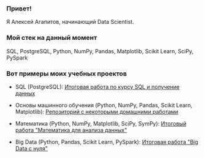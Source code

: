 ### Привет!
<!--
**AlekseyAA/AlekseyAA** is a ✨ _special_ ✨ repository because its `README.md` (this file) appears on your GitHub profile.

Here are some ideas to get you started:

- 🔭 I’m currently working on ...
- 🌱 I’m currently learning ...
- 👯 I’m looking to collaborate on ...
- 🤔 I’m looking for help with ...
- 💬 Ask me about ...
- 📫 How to reach me: ...
- 😄 Pronouns: ...
- ⚡ Fun fact: ...
-->

Я Алексей Агапитов, начинающий Data Scientist.

### Мой стек на данный момент

SQL, PostgreSQL, Python, NumPy, Pandas, Matplotlib, Scikit Learn, SciPy, PySpark

### Вот примеры моих учебных проектов

- SQL (PostgreSQL): [Итоговая работа по курсу SQL и получение данных](https://pages.github.com/)

- Основы машинного обучения (Python, NumPy, Pandas, Scikit Learn, Matplotlib): [Репозиторий с некоторыми домашними работами](https://pages.github.com/)

- Математика (Python, NumPy, Matplotlib, SciPy, SymPy): [Итоговый работа "Математика для анализа данных"](https://pages.github.com/)

- Big Data (Python, Pandas, Scikit Learn, PySpark): [Итоговая работа "Big Data c нуля"](https://pages.github.com/)